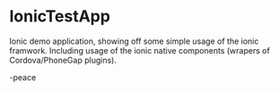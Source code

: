 # IonicTestApp
Ionic demo application, showing off some simple usage of the ionic framwork.
Including usage of the ionic native components (wrapers of Cordova/PhoneGap plugins).

-peace
